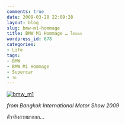```yaml
---
comments: true
date: 2009-03-28 22:09:28
layout: blog
slug: bmw-m1-hommage
title: BMW M1 Hommage … โฮกกก
wordpress_id: 678
categories:
- Life
tags:
- BMW
- BMW M1 Hommage
- Supercar
- รถ
---
```


[![bmw_m1](http://www.armno.in.th/wp-content/uploads/2009/03/bmw-m1-thumb.jpg)](http://www.armno.in.th/wp-content/uploads/2009/03/bmw-m1.jpg)

 

_from Bangkok International Motor Show 2009_

 

ตัวจริงสวยมากกก…

